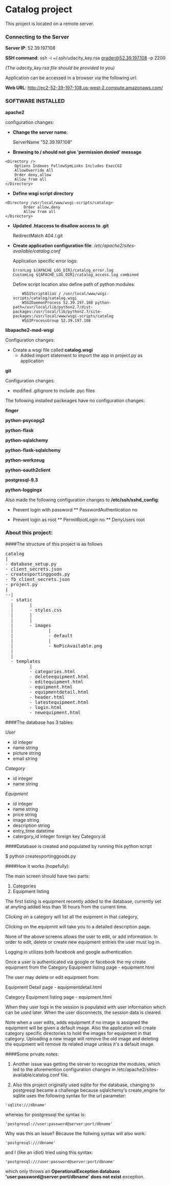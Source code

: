 # Catalog project
This project is located on a remote server.


### Connecting to the Server
**Server IP**: 52.39.197.108

**SSH command**: ssh -i ~/.ssh/udacity_key.rsa grader@52.39.197.108 -p 2200

*(The udacity_key.rsa file should be provided to you)*

Application can be accessed in a browser via the following url:

**Web URL**: http://ec2-52-39-197-108.us-west-2.compute.amazonaws.com/

### SOFTWARE INSTALLED
**apache2**

configuration changes:

* **Change the server name**:

    ServerName "52.39.197.108"

* **Browsing to / should not give 'permission denied' message**
```
<Directory />
    Options Indexes FollowSymLinks Includes ExecCGI
    AllowOverride All
    Order deny,allow
    Allow from all
</Directory>
```
     
* **Define wsgi script directory**
```
<Directory /usr/local/www/wsgi-scripts/catalog>
        Order allow,deny
        Allow from all
</Directory>
```
* **Updated .htaccess to disallow access to .git**

    RedirectMatch 404 /\.git


* **Create application configuration file**: */etc/apache2/sites-available/catalog.conf*

    Application specific error logs:
    ```
	ErrorLog ${APACHE_LOG_DIR}/catalog_error.log
	CustomLog ${APACHE_LOG_DIR}/catalog_access.log combined
    ```

    Define script location also define path of python modules:
    ```
        WSGIScriptAlias / /usr/local/www/wsgi-scripts/catalog/catalog.wsgi
        WSGIDaemonProcess 52.39.197.108 python-path=/usr/local/lib/python2.7/dist-packages:/usr/local/lib/python2.7/site-packages:/usr/local/www/wsgi-scripts/catalog
        WSGIProcessGroup 52.39.197.108
    ```

**libapache2-mod-wsgi**

Configuration changes:

* Create a wsgi file called **catalog.wsgi** 
  * Added import statement to import the app in project.py as application



**git**

Configuration changes:

* modified .gitignore to include .pyc files

The following installed packeages have no configuration changes:

**finger**

**python-psycopg2**

**python-flask**

**python-sqlalchemy**

**python-flask-sqlalchemy**

**python-werkzeug**

**python-oauth2client**

**postgresql-9.3**

**python-loggingx**


Also made the following configuration changes to **/etc/ssh/sshd_config**:

* Prevent login with password
** PasswordAuthentication no

* Prevent login as root
** PermitRootLogin no
** DenyUsers root

### About this project:

####The structure of this project is as follows
<pre>
catalog
|
- database_setup.py
- client_secrets.json
- createsportinggoods.py
- fb_client_secrets.json
- project.py
|
--|
  - static
  |      |
  |      - styles.css
  |      |
  |      |
  |      - images
  |             |
  |             - default
  |             |
  |             - NoPicAvailable.png
  |
  |
  - templates
         |
         - categories.html
         - deleteequipment.html
         - editequipment.html
         - equipment.html
         - equipmentdetail.html
         - header.html
         - latestequipment.html
         - login.html
         - newequipment.html
</pre>

####The database has 3 tables:

*User*
- id      integer
- name    string
- picture string
- email   string

*Category*
- id      integer
- name    string

*Equipment*
- id      integer
- name    string
- price   string
- image   string
- description string
- entry_time  datetime
- catergory_id integer foreign key Category.id

####Database is created and populated by running this python script

$ python createsportinggoods.py


####How it works (hopefully):

The main screen should have two parts:
1. Categories
2. Equipment listing

The first listing is equipment recently added to the database, currently set at anyting added less than 16 hours from the current time.

Clicking on a category will list all the euipment in that category, 

Clicking on the equipmnt will take you to a detailed description page.

None of the above screens allows the user to edit, or add information. In order to edit, delete or create new equipment entries the user must log in.

Logging in utilizes both facebook and google authentication.

Once a user is authenticated via google or facebook the my create equipment from the Category Equipment listing page - equipment.html

The user may delete or edit equipment from:

Equipment Detail page - equipmentdetail.html

Category Equipment listing page - equipment.html

When they user logs in the session is populated with user information which can be used later. When the user disconnects, the session data is cleared.

Note when a user edits, adds equipment if no image is assigned the equipment will be given a default image. Also the application will create category specific directories to hold the images for equipment in that category. Uploading a new image will remove the old image and deleting the equipment will remove its related image unless it's a default image.


####Some private notes:
1. Another issue was getting the server to recognize the modules, which led to the aforemention configuration changes in 
/etc/apache2/sites-available/catalog.conf file.

2. Also this project originally used sqlite for the database, changing to postgresql became a challenge because sqlalchemy's create_engine for sqllite uses the following syntax for the url parameter:

```
'sqlite:///dbname'
```

whereas for postgressql the syntax is:

```
'postgresql://user:password@server:port/dbname'
```

Why was this an issue? Because the follwing syntax will also work:

```
'postgresql:///dbname'
```

and I (like an idiot) tried using this syntax:
```
'postgresql:///user:password@server:port/dbname'
```

which only throws an **OperationalException database 'user:password@server:port/dbname' does not exist** exception.

